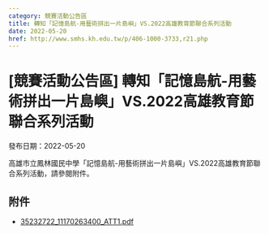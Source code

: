```yaml
---
category: 競賽活動公告區
title: 轉知「記憶島航-用藝術拼出一片島嶼」VS.2022高雄教育節聯合系列活動
date: 2022-05-20
href: http://www.smhs.kh.edu.tw/p/406-1000-3733,r21.php
---
```


# [競賽活動公告區] 轉知「記憶島航-用藝術拼出一片島嶼」VS.2022高雄教育節聯合系列活動

發布日期：2022-05-20

高雄市立鳳林國民中學「記憶島航-用藝術拼出一片島嶼」VS.2022高雄教育節聯合系列活動，請參閱附件。

## 附件

- [35232722_11170263400_ATT1.pdf](https://www.smhs.kh.edu.tw/var/file/0/1000/attach/47/pta_3500_5330298_36430.pdf)
